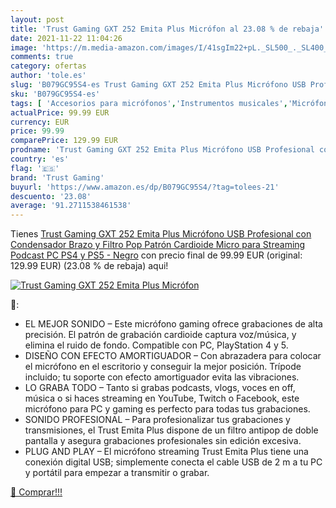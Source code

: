 ```yaml
---
layout: post
title: 'Trust Gaming GXT 252 Emita Plus Micrófon al 23.08 % de rebaja'
date: 2021-11-22 11:04:26
image: 'https://m.media-amazon.com/images/I/41sgIm22+pL._SL500_._SL400_.jpg'
comments: true
category: ofertas
author: 'tole.es'
slug: 'B079GC95S4-es Trust Gaming GXT 252 Emita Plus Micrófono USB Profesional...'
sku: 'B079GC95S4-es'
tags: [ 'Accesorios para micrófonos','Instrumentos musicales','Micrófonos','Soportes y pies para micrófonos','ps4','ps5','trust gaming', ]
actualPrice: 99.99 EUR
currency: EUR
price: 99.99
comparePrice: 129.99 EUR
prodname: 'Trust Gaming GXT 252 Emita Plus Micrófono USB Profesional con Condensador  Brazo y Filtro Pop  Patrón Cardioide  Micro para Streaming  Podcast  PC  PS4 y PS5 - Negro'
country: 'es'
flag: '🇪🇸'
brand: 'Trust Gaming'
buyurl: 'https://www.amazon.es/dp/B079GC95S4/?tag=tolees-21'
descuento: '23.08'
average: '91.2711538461538'
---
```


Tienes [Trust Gaming GXT 252 Emita Plus Micrófono USB Profesional con Condensador  Brazo y Filtro Pop  Patrón Cardioide  Micro para Streaming  Podcast  PC  PS4 y PS5 - Negro](https://www.amazon.es/dp/B079GC95S4/?tag=tolees-21) con precio final de  99.99 EUR (original: 129.99 EUR) (23.08 %  de rebaja) aqui!

[![Trust Gaming GXT 252 Emita Plus Micrófon](https://m.media-amazon.com/images/I/41sgIm22+pL._SL500_._SL400_.jpg)](https://www.amazon.es/dp/B079GC95S4/?tag=tolees-21)

🔎:

- EL MEJOR SONIDO – Este micrófono gaming ofrece grabaciones de alta precisión. El patrón de grabación cardioide captura voz/música, y elimina el ruido de fondo. Compatible con PC, PlayStation 4 y 5.
- DISEÑO CON EFECTO AMORTIGUADOR – Con abrazadera para colocar el micrófono en el escritorio y conseguir la mejor posición. Trípode incluido; tu soporte con efecto amortiguador evita las vibraciones.
- LO GRABA TODO – Tanto si grabas podcasts, vlogs, voces en off, música o si haces streaming en YouTube, Twitch o Facebook, este micrófono para PC y gaming es perfecto para todas tus grabaciones.
- SONIDO PROFESIONAL – Para profesionalizar tus grabaciones y transmisiones, el Trust Emita Plus dispone de un filtro antipop de doble pantalla y asegura grabaciones profesionales sin edición excesiva.
- PLUG AND PLAY – El micrófono streaming Trust Emita Plus tiene una conexión digital USB; simplemente conecta el cable USB de 2 m a tu PC y portátil para empezar a transmitir o grabar.

[🛒 Comprar!!!](https://www.amazon.es/dp/B079GC95S4/?tag=tolees-21)
